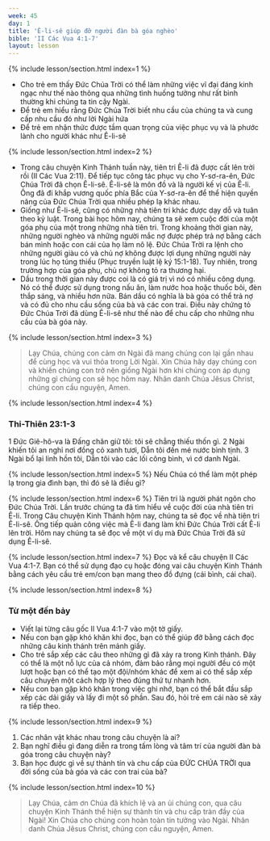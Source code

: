 ```yaml
---
week: 45
day: 1
title: 'Ê-li-sê giúp đỡ người đàn bà góa nghèo'
bible: 'II Các Vua 4:1-7'
layout: lesson
---
```



{% include lesson/section.html index=1 %}
- Cho trẻ em thấy Đức Chúa Trời có thể làm những việc vĩ đại đáng kinh ngạc như thế nào thông qua những tình huống tưởng như rất bình thường khi chúng ta tin cậy Ngài.
- Để trẻ em hiểu rằng Đức Chúa Trời biết nhu cầu của chúng ta và cung cấp nhu cầu đó như lời Ngài hứa
- Để trẻ em nhận thức được tầm quan trọng của việc phục vụ và là phước lành cho người khác như Ê-li-sê


{% include lesson/section.html index=2 %}
- Trong câu chuyện Kinh Thánh tuần này, tiên tri Ê-li đã được cất lên trời rồi (II Các Vua 2:11). Để tiếp tục công tác phục vụ cho Y-sơ-ra-ên, Đức Chúa Trời đã chọn Ê-li-sê. Ê-li-sê là môn đồ và là người kế vị của Ê-li. Ông đã đi khắp vương quốc phía Bắc của Y-sơ-ra-ên để thể hiện quyền năng của Đức Chúa Trời qua nhiều phép lạ khác nhau.
- Giống như Ê-li-sê, cũng có những nhà tiên tri khác được dạy dỗ và tuân theo kỷ luật. Trong bài học hôm nay, chúng ta sẽ xem cuộc đời của một góa phụ của một trong những nhà tiên tri. Trong khoảng thời gian này, những người nghèo và những người mắc nợ được phép trả nợ bằng cách bán mình hoặc con cái của họ làm nô lệ. Đức Chúa Trời ra lệnh cho những người giàu có và chủ nợ không được lợi dụng những người này trong lúc họ túng thiếu (Phục truyền luật lệ ký 15:1-18). Tuy nhiên, trong trường hợp của góa phụ, chủ nợ không tỏ ra thương hại.
- Dầu trong thời gian này được coi là có giá trị vì nó có nhiều công dụng. Nó có thể được sử dụng trong nấu ăn, làm nước hoa hoặc thuốc bôi, đèn thắp sáng, và nhiều hơn nữa. Bán dầu có nghĩa là bà góa có thể trả nợ và có đủ cho nhu cầu sống của bà và các con trai. Điều này chứng tỏ Đức Chúa Trời đã dùng Ê-li-sê như thế nào để chu cấp cho những nhu cầu của bà góa này.


{% include lesson/section.html index=3 %}
> Lạy Chúa, chúng con cảm ơn Ngài đã mang chúng con lại gần nhau để cùng học và vui thỏa trong Lời Ngài. Xin Chúa hãy dạy chúng con và khiến chúng con trở nên giống Ngài hơn khi chúng con áp dụng những gì chúng con sẽ học hôm nay. Nhân danh Chúa Jêsus Christ, chúng con cầu nguyện, Amen.


{% include lesson/section.html index=4 %}
### Thi-Thiên 23:1-3
1 Đức Giê-hô-va là Đấng chăn giữ tôi: tôi sẽ chẳng thiếu thốn gì. 
2 Ngài khiến tôi an nghỉ nơi đồng cỏ xanh tươi, 
Dẫn tôi đến mé nước bình tịnh. 
3 Ngài bổ lại linh hồn tôi, 
Dẫn tôi vào các lối công bình, vì cớ danh Ngài.


{% include lesson/section.html index=5 %}
Nếu Chúa có thể làm một phép lạ trong gia đình bạn, thì đó sẽ là điều gì?


{% include lesson/section.html index=6 %}
Tiên tri là người phát ngôn cho Đức Chúa Trời. Lần trước chúng ta đã tìm hiểu về cuộc đời của nhà tiên tri Ê-li. Trong Câu chuyện Kinh Thánh hôm nay, chúng ta sẽ đọc về nhà tiên tri Ê-li-sê. Ông tiếp quản công việc mà Ê-li đang làm khi Đức Chúa Trời cất Ê-li lên trời. Hôm nay chúng ta sẽ đọc về một ví dụ mà Đức Chúa Trời đã sử dụng Ê-li-sê.


{% include lesson/section.html index=7 %}
Đọc và kể câu chuyện II Các Vua 4:1-7. Bạn có thể sử dụng đạo cụ hoặc đóng vai câu chuyện Kinh Thánh bằng cách yêu cầu trẻ em/con bạn mang theo đồ đựng (cái bình, cái chai).



{% include lesson/section.html index=8 %}
### Từ một đến bảy
- Viết lại từng câu gốc II Vua 4:1-7 vào một tờ giấy. 
- Nếu con bạn gặp khó khăn khi đọc, bạn có thể giúp đỡ bằng cách đọc những câu kinh thánh trên mảnh giấy.
- Cho trẻ sắp xếp các câu theo những gì đã xảy ra trong Kinh thánh. Đây có thể là một nỗ lực của cả nhóm, đảm bảo rằng mọi người đều có một lượt hoặc bạn có thể tạo một đội/nhóm khác để xem ai có thể sắp xếp câu chuyện một cách hợp lý theo đúng thứ tự nhanh hơn.
- Nếu con bạn gặp khó khăn trong việc ghi nhớ, bạn có thể bắt đầu sắp xếp các dải giấy và lấy đi một số phần. Sau đó, hỏi trẻ em cái nào sẽ xảy ra tiếp theo.


{% include lesson/section.html index=9 %}
1. Các nhân vật khác nhau trong câu chuyện là ai?
2. Bạn nghĩ điều gì đang diễn ra trong tấm lòng và tâm trí của người đàn bà góa trong câu chuyện này?
3. Bạn học được gì về sự thành tín và chu cấp của ĐỨC CHÚA TRỜI qua đời sống của bà góa và các con trai của bà?


{% include lesson/section.html index=10 %}
> Lạy Chúa, cảm ơn Chúa đã khích lệ và an ủi chúng con, qua câu chuyện Kinh Thánh thể hiện sự thành tín và chu cấp tràn đầy của Ngài! Xin Chúa cho chúng con hoàn toàn tin tưởng vào Ngài. Nhân danh Chúa Jêsus Christ, chúng con cầu nguyện, Amen.
